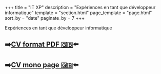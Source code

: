 +++
title = "IT XP"
description = "Expériences en tant que développeur informatique"
template = "section.html"
page_template = "page.html"
sort_by = "date" 
paginate_by = 7
+++

Expériences en tant que développeur informatique

## ➡️[CV format PDF 🇬🇧](/docs/CV-Touzouli-en.pdf)⬅️

## ➡️[CV mono page 🇬🇧](/cv)⬅️

